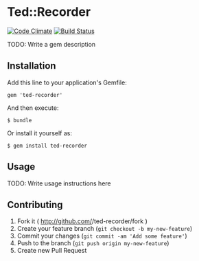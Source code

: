# Ted::Recorder

[![Code Climate](https://codeclimate.com/github/tmecklem/ted-recorder.png)](https://codeclimate.com/github/tmecklem/ted-recorder) [![Build Status](https://travis-ci.org/tmecklem/ted-recorder.svg?branch=master)](https://travis-ci.org/tmecklem/ted-recorder)


TODO: Write a gem description

## Installation

Add this line to your application's Gemfile:

    gem 'ted-recorder'

And then execute:

    $ bundle

Or install it yourself as:

    $ gem install ted-recorder

## Usage

TODO: Write usage instructions here

## Contributing

1. Fork it ( http://github.com/<my-github-username>/ted-recorder/fork )
2. Create your feature branch (`git checkout -b my-new-feature`)
3. Commit your changes (`git commit -am 'Add some feature'`)
4. Push to the branch (`git push origin my-new-feature`)
5. Create new Pull Request
